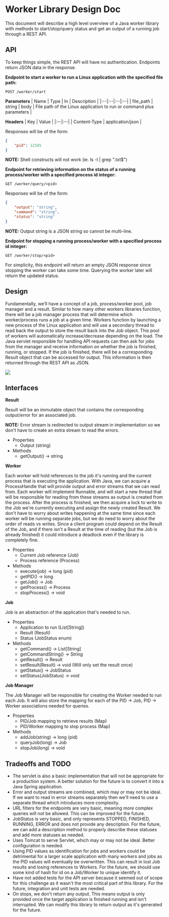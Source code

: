 # Worker Library Design Doc

This document will describe a high level overview of a Java worker library with methods to start/stop/query status and get an output of a running job through a REST API.

## API

To keep things simple, the REST API will have no authentication. Endpoints return JSON data in the response.

**Endpoint to start a worker to run a Linux application with the specified file path:**

    POST /worker/start
**Parameters**
| Name | Type | In | Description |
|:--|:--|:--|:--|
| file_path | string | body | File path of the Linux application to run or command plus parameters |

**Headers**
| Key | Value |
|:--|:--|
| Content-Type | application/json |

Responses will be of the form:
```json
{
    "pid": 12345
}
```

**NOTE:** Shell constructs will not work (ie. ls -l | grep "\.txt$")

**Endpoint for retrieving information on the status of a running process/worker with a specified process id integer:**

    GET /worker/query/<pid>

Responses will be of the form:
```json
{
    "output": "string",
    "command": "string",
    "status": "string"
}
```
**NOTE:** Output string is a JSON string so cannot be multi-line.

**Endpoint for stopping a running process/worker with a specified process id integer:**

    GET /worker/stop/<pid>

For simplicity, this endpoint will return an empty JSON response since stopping the worker can take some time. Querying the worker later will return the updated status.


## Design

Fundamentally, we’ll have a concept of a job, process/worker pool, job manager and a result. Similar to how many other workers libraries function, there will be a job manager process that will determine which worker/process runs a job at a given time. Workers function by launching a new process of the Linux application and will use a secondary thread to read back the output to store the result back into the Job object. This pool of workers will automatically increase/decrease depending on the load. The Java servlet responsible for handling API requests can then ask for jobs from the manager and receive information on whether the job is finished, running, or stopped. If the job is finished, there will be a corresponding Result object that can be accessed for output. This information is then returned through the REST API as JSON.

![](https://i.imgur.com/QFnZZfa.jpg)

## Interfaces

**Result**

Result will be an immutable object that contains the corresponding output/error for an associated job.

**NOTE:** Error stream is redirected to output stream in implementation so we don't have to create an extra stream to read the errors.
- Properties
	- Output (string)
- Methods
	- getOutput() -> string

**Worker**

Each worker will hold references to the job it's running and the current process that is executing the application. With Java, we can acquire a ProcessHandle that will provide output and error streams that we can read from. Each worker will implement Runnable, and will start a new thread that will be responsible for reading from these streams as output is created from the process. After the process is finished, we then acquire a lock to write to the Job we're currently executing and assign the newly created Result. We don't have to worry about writes happening at the same time since each worker will be running separate jobs, but we do need to worry about the order of reads vs writes. Since a client program could depend on the Result of the Job, and if there isn't a Result at the time of reading (but the Job is already finished) it could introduce a deadlock even if the library is completely fine.
- Properties
	- Current Job reference (Job)
	- Process reference (Process)
- Methods
	- execute(job) -> long (pid)
	- getPID() -> long
	- getJob() -> Job
	- getProcess() -> Process
	- stopProcess() -> void

**Job**

Job is an abstraction of the application that's needed to run.
- Properties
	- Application to run (List[String])
	- Result (Result)
	- Status (JobStatus enum)
- Methods
	- getCommand() -> List[String]
	- getCommandString() -> String
	- getResult() -> Result
	- setResult(Result) -> void (Will only set the result once)
	- getStatus() -> JobStatus
	- setStatus(JobStatus) -> void

**Job Manager**

The Job Manager will be responsible for creating the Worker needed to run each Job. It will also store the mapping for each of the PID -> Job, PID -> Worker associations needed for queries.
- Properties
	- PID/Job mapping to retrieve results (Map)
	- PID/Worker mapping to stop process (Map)
- Methods
	- addJob(string) -> long (pid)
	- queryJob(long) -> Job
	- stopJob(long) -> void

## Tradeoffs and TODO
- The servlet is also a basic implementation that will not be appropriate for a production system. A better solution for the future is to convert it into a Java Spring application.
- Error and output streams are combined, which may or may not be ideal. If we want to read in error streams separately then we'll need to use a separate thread which introduces more complexity.
- URL filters for the endpoints are very basic, meaning more complex queries will not be allowed. This can be improved for the future.
- JobStatus is very basic, and only represents STOPPED, FINISHED, RUNNING, ERROR and does not provide any description. For the future, we can add a description method to properly describe these statuses and add more statuses as needed.
- Uses Tomcat to serve Servlet, which may or may not be ideal. Better configuration is needed.
- Using PID values as identification for jobs and workers could be detrimental for a larger scale application with many workers and jobs as the PID values will eventually be overwritten. This can result in lost Job results and losing references to Workers. For the future, we should use some kind of hash for id on a Job/Worker to unique identify it.
- Have not added tests for the API server because it seemed out of scope for this challenge as it wasn't the most critical part of this library. For the future, integration and unit tests are needed.
- On stops, we don't return any output. This means output is only provided once the target application is finished running and isn't interrupted. We can modify this library to return output as it's generated for the future.
